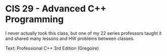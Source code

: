 # CIS 29 - Advanced C++ Programming

I never actually took this class, but one of my 22 series professors taught it and shared many lessons and HW problems between classes.

Text: Professional C++ 3rd Edition (Gregoire)